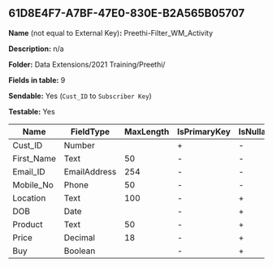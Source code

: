 ## 61D8E4F7-A7BF-47E0-830E-B2A565B05707

**Name** (not equal to External Key)**:** Preethi-Filter_WM_Activity

**Description:** n/a

**Folder:** Data Extensions/2021 Training/Preethi/

**Fields in table:** 9

**Sendable:** Yes (`Cust_ID` to `Subscriber Key`)

**Testable:** Yes

| Name | FieldType | MaxLength | IsPrimaryKey | IsNullable | DefaultValue |
| --- | --- | --- | --- | --- | --- |
| Cust_ID | Number |  | + | - |  |
| First_Name | Text | 50 | - | - |  |
| Email_ID | EmailAddress | 254 | - | - |  |
| Mobile_No | Phone | 50 | - | - |  |
| Location | Text | 100 | - | + |  |
| DOB | Date |  | - | + |  |
| Product | Text | 50 | - | + | Yet To Buy |
| Price | Decimal | 18 | - | + |  |
| Buy | Boolean |  | - | + |  |
